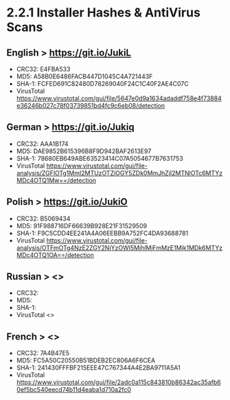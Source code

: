 # 2.2.1 Installer Hashes & AntiVirus Scans 

## English > <https://git.io/JukiL>
  - CRC32: E4FBA533
  - MD5: A58B0E6486FACB447D1045C4A721443F
  - SHA-1: FCFED691C82480D78269040F24C1C40F2AE4C07C
  - VirusTotal <https://www.virustotal.com/gui/file/5647e0d9a1634adaddf758e4f73884e36246b027c78f03739851bd4fc9c6eb08/detection>
## German > <https://git.io/Jukiq>
  - CRC32: AAA1B174
  - MD5: DAE9852B615396B8F9D942BAF2613E97
  - SHA-1: 78680EB649ABE63523414C07A5054677B7631753
  - VirusTotal <https://www.virustotal.com/gui/file-analysis/ZGFlOTg1MmI2MTUzOTZiOGY5ZDk0MmJhZjI2MTNlOTc6MTYzMDc4OTQ1Mw==/detection>
## Polish > <https://git.io/JukiO>
  - CRC32: B5069434
  - MD5: 91F988716DF66639B928E21F31529509
  - SHA-1: F9C5CDD4EE241A4A06EEBB9A752FC4DA93688781
  - VirusTotal <https://www.virustotal.com/gui/file-analysis/OTFmOTg4NzE2ZGY2NjYzOWI5MjhlMjFmMzE1Mjk1MDk6MTYzMDc4OTQ1OA==/detection>
## Russian > <>
  - CRC32: 
  - MD5: 
  - SHA-1: 
  - VirusTotal <>
## French > <>
  - CRC32: 7A4B47E5
  - MD5: FC5A50C20550B51BDEB2EC806A6F6CEA
  - SHA-1: 241430FFFBF215EEE47C767344A4E2BA9711A5A1
  - VirusTotal <https://www.virustotal.com/gui/file/2adc0a115c843810b86342ac35afb60ef5bc540eecd74b11d4eaba1d710a2fc0>
